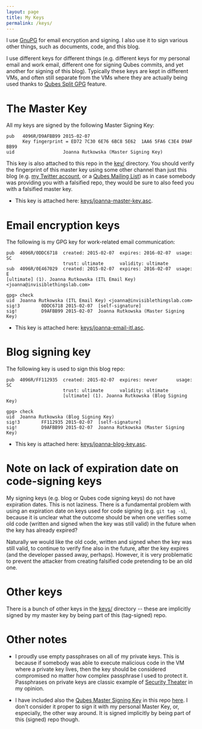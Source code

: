```yaml
---
layout: page
title: My Keys
permalink: /keys/
---
```


I use [GnuPG](https://gnupg.org/) for email encryption and signing. I also use
it to sign various other things, such as documents, code, and this blog.

I use different keys for different things (e.g. different keys for my personal
email and work email, different one for signing Qubes commits, and yet another
for signing of this blog). Typically these keys are kept in different VMs, and
often still separate from the VMs where they are actually being used thanks to
[Qubes Split GPG](https://wiki.qubes-os.org/wiki/UserDoc/SplitGpg) feature.

The Master Key
===============

All my keys are signed by the following Master Signing Key:

    pub   4096R/D9AFBB99 2015-02-07
          Key fingerprint = ED72 7C30 6E76 6BC8 5E62  1AA6 5FA6 C3E4 D9AF BB99
    uid                  Joanna Rutkowska (Master Signing Key)

This key is also attached to this repo in the [key/](/keys/) directory. You
should verify the fingerprint of this master key using some other channel than
just this blog (e.g. [my Twitter account](https://twitter.com/rootkovska/status/564863608107327488), or
a [Qubes Mailing List](https://groups.google.com/forum/#!forum/qubes-devel)) as
in case somebody was providing you with a falsified repo, they would be sure to
also feed you with a falsified master key.

* This key is attached here: [keys/joanna-master-key.asc](/keys/joanna-master-key.asc).

Email encryption keys
======================

The following is my GPG key for work-related email communication:

    pub  4096R/0DDC6718  created: 2015-02-07  expires: 2016-02-07  usage: SC  
                         trust: ultimate      validity: ultimate
    sub  4096R/0E467029  created: 2015-02-07  expires: 2016-02-07  usage: E   
    [ultimate] (1). Joanna Rutkowska (ITL Email Key) <joanna@invisiblethingslab.com>

    gpg> check
    uid  Joanna Rutkowska (ITL Email Key) <joanna@invisiblethingslab.com>
    sig!3        0DDC6718 2015-02-07  [self-signature]
    sig!         D9AFBB99 2015-02-07  Joanna Rutkowska (Master Signing Key)

* This key is attached here: [keys/joanna-email-itl.asc](/keys/joanna-email-itl.asc).

Blog signing key
=================

The following key is used to sign this blog repo:

    pub  4096R/FF112935  created: 2015-02-07  expires: never       usage: SC  
                         trust: ultimate      validity: ultimate
                         [ultimate] (1). Joanna Rutkowska (Blog Signing Key)

    gpg> check
    uid  Joanna Rutkowska (Blog Signing Key)
    sig!3        FF112935 2015-02-07  [self-signature]
    sig!         D9AFBB99 2015-02-07  Joanna Rutkowska (Master Signing Key)

* This key is attached here: [keys/joanna-blog-key.asc](/keys/joanna-blog-key.asc).


Note on lack of expiration date on code-signing keys
=====================================================

My signing keys (e.g. blog or Qubes code signing keys) do not have expiration
dates. This is not laziness. There is a fundamental problem with using an
expiration date on keys used for code signing (e.g. `git tag -s`), because it
is unclear what the outcome should be when one verifies some old code (written
and signed when the key was still valid) in the future when the key has already
expired?

Naturally we would like the old code, written and signed when the key was still
valid, to continue to verify fine also in the future, after the key expires
(and the developer passed away, perhaps).  However, it is very problematic to
prevent the attacker from creating falsified code pretending to be an old one.


Other keys
===========

There is a bunch of other keys in the
[keys/](https://github.com/rootkovska/rootkovska.github.io/tree/master/keys/)
directory -- these are implicitly signed by my master key by being part of this
(tag-signed) repo.


Other notes
============

* I proudly use empty passphrases on all of my private keys. This is because if
somebody was able to execute malicious code in the VM where a private key
lives, then the key should be considered compromised no matter how complex
passphrase I used to protect it.  Passphrases on private keys are classic
example of [Security Theater](http://en.wikipedia.org/wiki/Security_theater) in
my opinion.

* I have included also the [Qubes Master Signing
Key](https://wiki.qubes-os.org/wiki/VerifyingSignatures) in this repo [here]().
I don't consider it proper to sign it with my personal Master Key, or,
especially, the other way around. It is signed implicitly by being part of this
(signed) repo though.

